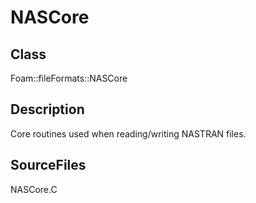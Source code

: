 # NASCore 
## Class
Foam::fileFormats::NASCore

## Description
Core routines used when reading/writing NASTRAN files.

## SourceFiles
NASCore.C

